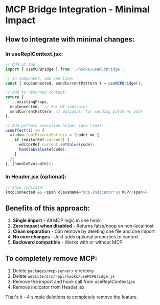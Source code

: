 # MCP Bridge Integration - Minimal Impact

## How to integrate with minimal changes:

### In useReplContext.jsx:
```javascript
// Add at top
import { useMCPBridge } from './hooks/useMCPBridge';

// In component, add one line:
const { mcpConnected, sendCurrentPattern } = useMCPBridge();

// Add to returned context:
return {
  ...existingProps,
  mcpConnected,  // For UI indicator
  sendCurrentPattern  // Optional: for sending patterns back
};

// Add pattern execution helper (one time):
useEffect(() => {
  window.replExecutePattern = (code) => {
    if (editorRef.current) {
      editorRef.current.setValue(code);
      handleEvaluate(code);
    }
  };
}, [handleEvaluate]);
```

### In Header.jsx (optional):
```javascript
// Show indicator
{mcpConnected && <span className="mcp-indicator">🎵 MCP</span>}
```

## Benefits of this approach:

1. **Single import** - All MCP logic in one hook
2. **Zero impact when disabled** - Returns false/noop on non-localhost
3. **Clean separation** - Can remove by deleting one file and one import
4. **No core changes** - Just adds optional properties to context
5. **Backward compatible** - Works with or without MCP

## To completely remove MCP:
1. Delete `packages/mcp-server/` directory
2. Delete `website/src/repl/hooks/useMCPBridge.js`
3. Remove the import and hook call from useReplContext.jsx
4. Remove indicator from Header.jsx

That's it - 4 simple deletions to completely remove the feature.